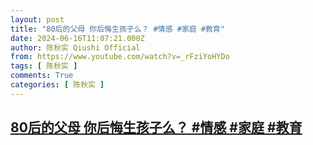 ```yaml
---
layout: post
title: "80后的父母 你后悔生孩子么？ #情感 #家庭 #教育"
date: 2024-06-16T11:07:21.000Z
author: 陈秋实 Qiushi Official
from: https://www.youtube.com/watch?v=_rFziYoHYDo
tags: [ 陈秋实 ]
comments: True
categories: [ 陈秋实 ]
---
```

<!--1718536041000-->
[80后的父母 你后悔生孩子么？ #情感 #家庭 #教育](https://www.youtube.com/watch?v=_rFziYoHYDo)
------

<div>

</div>
